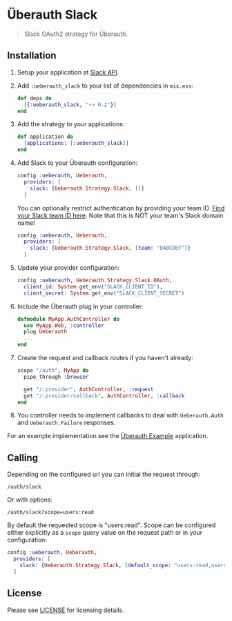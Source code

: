 # Überauth Slack

> Slack OAuth2 strategy for Überauth.

## Installation

1. Setup your application at [Slack API](https://api.slack.com).

1. Add `:ueberauth_slack` to your list of dependencies in `mix.exs`:

    ```elixir
    def deps do
      [{:ueberauth_slack, "~> 0.2"}]
    end
    ```

1. Add the strategy to your applications:

    ```elixir
    def application do
      [applications: [:ueberauth_slack]]
    end
    ```

1. Add Slack to your Überauth configuration:

    ```elixir
    config :ueberauth, Ueberauth,
      providers: [
        slack: {Ueberauth.Strategy.Slack, []}
      ]
    ```

    You can optionally restrict authentication by providing your team ID. [Find your Slack team ID here](https://api.slack.com/methods/auth.test/test). Note that this is NOT your team's Slack domain name!

    ```elixir
    config :ueberauth, Ueberauth,
      providers: [
        slack: {Ueberauth.Strategy.Slack, [team: "0ABCDEF"]}
      ]
    ```

1.  Update your provider configuration:

    ```elixir
    config :ueberauth, Ueberauth.Strategy.Slack.OAuth,
      client_id: System.get_env("SLACK_CLIENT_ID"),
      client_secret: System.get_env("SLACK_CLIENT_SECRET")
    ```

1.  Include the Überauth plug in your controller:

    ```elixir
    defmodule MyApp.AuthController do
      use MyApp.Web, :controller
      plug Ueberauth
      ...
    end
    ```

1.  Create the request and callback routes if you haven't already:

    ```elixir
    scope "/auth", MyApp do
      pipe_through :browser

      get "/:provider", AuthController, :request
      get "/:provider/callback", AuthController, :callback
    end
    ```

1. You controller needs to implement callbacks to deal with `Ueberauth.Auth` and `Ueberauth.Failure` responses.

For an example implementation see the [Überauth Example](https://github.com/ueberauth/ueberauth_example) application.

## Calling

Depending on the configured url you can initial the request through:

    /auth/slack

Or with options:

    /auth/slack?scope=users:read

By default the requested scope is "users:read". Scope can be configured either explicitly as a `scope` query value on the request path or in your configuration:

```elixir
config :ueberauth, Ueberauth,
  providers: [
    slack: {Ueberauth.Strategy.Slack, [default_scope: "users:read,users:write"]}
  ]
```

## License

Please see [LICENSE](https://github.com/ueberauth/ueberauth_slack/blob/master/LICENSE) for licensing details.

